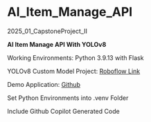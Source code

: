 # AI_Item_Manage_API
2025_01_CapstoneProject_II

<b>AI Item Manage API With YOLOv8</b>

Working Environments: Python 3.9.13 with Flask

YOLOv8 Custom Model Project: [Roboflow Link](https://universe.roboflow.com/test-rphja/aima_model)
    
Demo Application: [Github](https://github.com/SourPringles/AIMA_Demo)

Set Python Environments into .venv Folder 

Include Github Copilot Generated Code
